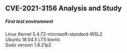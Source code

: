 ## CVE-2021-3156 Analysis and Study  

##### First test environment  
Linux Kernel 5.4.72-microsoft-standard-WSL2  
Ubuntu 18.04.5 LTS bionic  
Sudo version 1.8.21p2  
